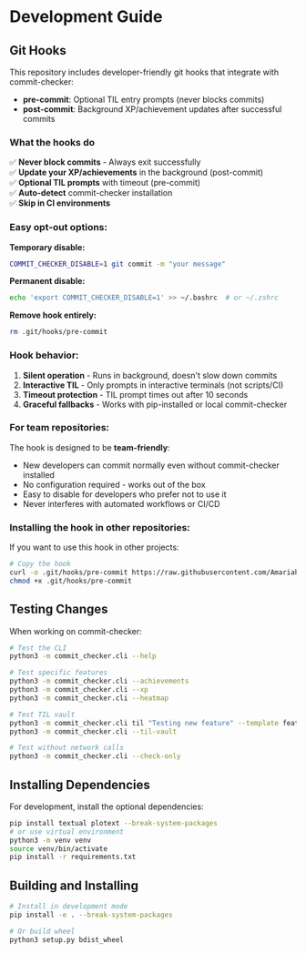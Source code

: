 # Development Guide

## Git Hooks

This repository includes developer-friendly git hooks that integrate with commit-checker:

- **pre-commit**: Optional TIL entry prompts (never blocks commits)
- **post-commit**: Background XP/achievement updates after successful commits

### What the hooks do

✅ **Never block commits** - Always exit successfully  
✅ **Update your XP/achievements** in the background (post-commit)  
✅ **Optional TIL prompts** with timeout (pre-commit)  
✅ **Auto-detect** commit-checker installation  
✅ **Skip in CI environments**  

### Easy opt-out options:

**Temporary disable:**
```bash
COMMIT_CHECKER_DISABLE=1 git commit -m "your message"
```

**Permanent disable:**
```bash
echo 'export COMMIT_CHECKER_DISABLE=1' >> ~/.bashrc  # or ~/.zshrc
```

**Remove hook entirely:**
```bash
rm .git/hooks/pre-commit
```

### Hook behavior:

1. **Silent operation** - Runs in background, doesn't slow down commits
2. **Interactive TIL** - Only prompts in interactive terminals (not scripts/CI)
3. **Timeout protection** - TIL prompt times out after 10 seconds
4. **Graceful fallbacks** - Works with pip-installed or local commit-checker

### For team repositories:

The hook is designed to be **team-friendly**:
- New developers can commit normally even without commit-checker installed
- No configuration required - works out of the box
- Easy to disable for developers who prefer not to use it
- Never interferes with automated workflows or CI/CD

### Installing the hook in other repositories:

If you want to use this hook in other projects:

```bash
# Copy the hook
curl -o .git/hooks/pre-commit https://raw.githubusercontent.com/AmariahAK/commit-checker/main/.git/hooks/pre-commit
chmod +x .git/hooks/pre-commit
```

## Testing Changes

When working on commit-checker:

```bash
# Test the CLI
python3 -m commit_checker.cli --help

# Test specific features
python3 -m commit_checker.cli --achievements
python3 -m commit_checker.cli --xp
python3 -m commit_checker.cli --heatmap

# Test TIL vault
python3 -m commit_checker.cli til "Testing new feature" --template feature
python3 -m commit_checker.cli --til-vault

# Test without network calls
python3 -m commit_checker.cli --check-only
```

## Installing Dependencies

For development, install the optional dependencies:

```bash
pip install textual plotext --break-system-packages
# or use virtual environment
python3 -m venv venv
source venv/bin/activate
pip install -r requirements.txt
```

## Building and Installing

```bash
# Install in development mode
pip install -e . --break-system-packages

# Or build wheel
python3 setup.py bdist_wheel
```
